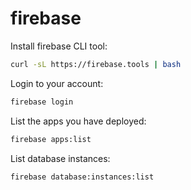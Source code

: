 # firebase

Install firebase CLI tool:
```bash
curl -sL https://firebase.tools | bash
```

Login to your account:
```bash
firebase login
```

List the apps you have deployed:
```bash
firebase apps:list
```

List database instances:
```bash
firebase database:instances:list
```
